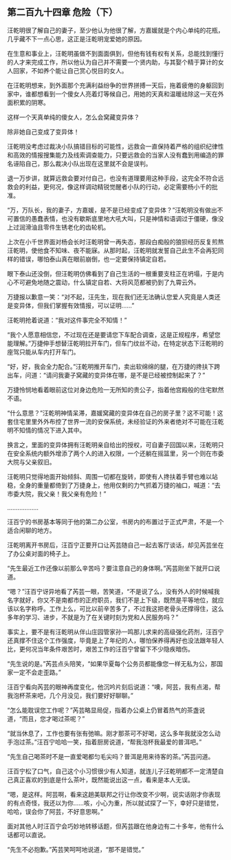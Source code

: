 ## 第二百九十四章 危险（下）
汪乾明很了解自己的妻子，至少他认为他很了解，方嘉媛就是个内心单纯的花瓶，几乎藏不下一点心思，这正是汪乾明宠爱她的原因。

在生意和事业上，汪乾明虽做不到面面俱到，但他有钱有权有关系，总能找到懂行的人才来完成工作，所以他认为自己并不需要一个贤内助，与其娶个精于算计的女人回家，不如养个能让自己赏心悦目的女人。

在汪乾明想来，到外面那个充满利益纷争的世界拼搏一天后，拖着疲倦的身躯回到家中，谁都想看到一个傻女人亮着灯等候自己，用她的天真和温暖祛除这一天在外面积累的阴寒。

这样一个天真单纯的傻女人，怎么会窝藏变异体？

除非她自己变成了变异体！

汪乾明没考虑过裁决小队搞错目标的可能性，远救会一直保持着严格的组织纪律性和高效的情报搜集能力及线索调查能力，只要远救会的当家人没有蠢到用编造的罪名诬陷自己，那么裁决小队出现在这里就不会是误判。

退一万步讲，就算远救会要对付自己，也没有道理要用这种手段，这完全不符合远救会的利益，更何况，像这样调动精锐觉醒者小队的行动，必定需要杨小千的批准。

“万，万队长，我的妻子，方嘉媛，是不是已经变成了变异体？”汪乾明没有做出不可置信的愚蠢表情，也没有歇斯底里地大吼大叫，只是神情和语调过于僵硬，像没上过润滑油且零件生锈老化的齿轮机。

上次在小千世界面对杨会长时汪乾明曾一再失态，那段白痴般的狼狈经历反复煎熬汪乾明，使他食不知味、夜不能寐。从那时起，汪乾明就发誓自己此生不会再犯同样的错误，哪怕泰山真在眼前崩倒，也一定要保持镇定自若。

眼下泰山还没倒，但汪乾明仿佛看到了自己生活的一根重要支柱正在坍塌，于是内心不可避免地随之震动，什么镇定自若、大将风范都被扔到了九霄云外。

万捷报以歉意一笑：“对不起，汪先生，现在我们还无法确认您爱人究竟是人类还是变异体，但我们掌握有效情报，可以证明……”

汪乾明抢着说道：“我对这件事完全不知情！”

“我个人愿意相信您，不过现在还是要请您下车配合调查，这是正规程序，希望您能理解。”万捷伸手想替汪乾明拉开车门，但车门纹丝不动，在特定状态下汪乾明的座驾只能从车内打开车门。

“好，好，我会全力配合。”汪乾明推开车门，卖出软绵绵的腿，在万捷的搀扶下跨出车，问道：“请问我妻子窝藏的变异体在哪，是不是已经被控制起来了？”

万捷怜悯地看着眼前这位对身边危险一无所知的贵公子，指着他宫殿般的住宅默然不语。

“什么意思？”汪乾明神情呆滞，嘉媛窝藏的变异体在自己的房子里？这不可能！这套住宅里里外外布控了世界一流的安保系统，未经验证的外来者绝对不可能在汪乾明不知情的情况下进入其中。

换言之，里面的变异体拥有汪乾明亲自给出的授权，可自妻子回国以来，汪乾明只在安全系统内额外增添了两个人的进入权限，一个还躺在摇篮里，另一个则在市委大院与父亲叙旧。

汪乾明只觉得地面开始倾斜、周围一切都在旋转，即使有人搀扶着手臂也难以站稳，全身的重量都倚到了万捷身上，他用仅剩的力气抓着万捷的袖口，喊道：“去市委大院，我父亲！我父亲有危险！”

………………

汪百宁的书房基本等同于他的第二办公室，书房内的布置过于正式严肃，不是一个适合闲聊的地方。

汪乾明离开书房后，汪百宁正要开口让芮芸随自己一起去客厅谈话，却见芮芸坐在了办公桌对面的椅子上。

“先生最近工作还像以前那么辛苦吗？要注意自己的身体啊。”芮芸刚坐下就开口说道。

“嗯？”汪百宁讶异地看了芮芸一眼，苦笑道，“不是说了么，没有外人的时候喊我名字就好，你又不是南都市的正府职员，我们不是上下级，既然是平等地位，就应该以名字称呼。工作上么，可比以前辛苦多了，不过我这把老骨头还撑得住，这么多年的学习、进步，不就是为了在关键时刻为党和人民服务吗？”

事实上，要不是有汪乾明从伴山庄园管家孙一鸣那儿求来的高级强化药剂，汪百宁还真撑不住这个工作强度，毕竟是上了年纪的人，哪怕保养得再好也没法跟年轻人比，更何况当年条件艰苦时，艰苦工作的汪百宁曾留下不少隐疾暗伤。

“先生说的是。”芮芸点头陪笑，“如果华夏每个公务员都能像您一样无私为公，那国家一定不会走歪路。”

汪百宁看向芮芸的眼神再度变化，他沉吟片刻后说道：“噢，阿芸，我有点渴，帮我泡杯茶来吧，几个月没见，我们要好好聊聊。”

“怎么能耽误您工作呢？”芮芸略显局促，指着办公桌上仍冒着热气的茶盏说道，“而且，您才喝过茶呢？”

“就当休息了，工作也要有张有弛嘛。刚才那茶可不好喝，这么多年我就没怎么动手泡过茶。”汪百宁哈哈一笑，指着厨房说道，“帮我泡杯我最爱的普洱吧。”

“先生自己喝茶时不是一直爱喝都匀毛尖吗？普洱是用来待客的茶。”芮芸问道。

汪百宁松了口气，自己这个小习惯很少有人知道，就连儿子汪乾明都不一定清楚自己真正喜欢的到底是什么茶叶，既然能说出这一点，看来是本人无误。

“嗯，是这样。阿芸啊，看来这趟美联邦之行让你改变不少啊，说实话刚才你表现的有点奇怪，我还以为你……咳，小心为重，所以就试探了一下，幸好只是错觉，哈哈，误会你了阿芸，不好意思啊。”

面对其他人时汪百宁会巧妙地转移话题，但芮芸跟在他身边有二十多年，他有什么话都可以直说。

“先生不必抱歉。”芮芸笑呵呵地说道，“那不是错觉。”

